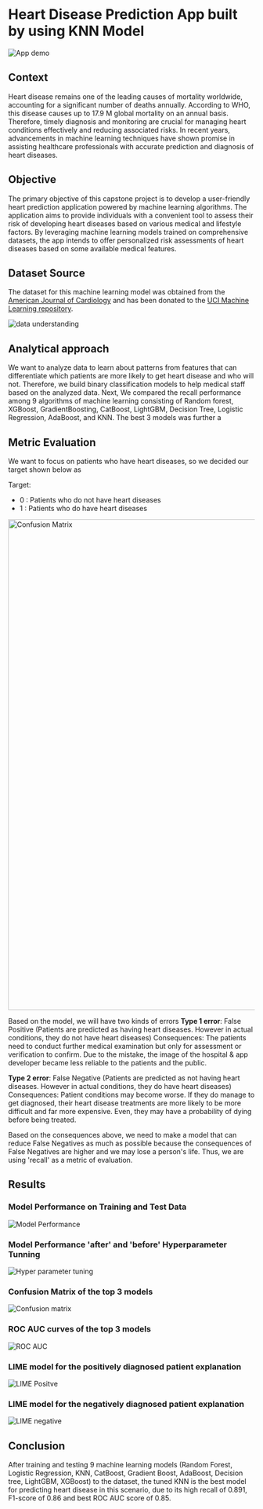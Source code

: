 # Heart Disease Prediction App built by using KNN Model
![App demo](https://github.com/harishmuh/Heart-diseases-prediction-Machine-Learning--App/blob/main/app_demo_in%20streamlit.PNG)



## Context

Heart disease remains one of the leading causes of mortality worldwide, accounting for a significant number of deaths annually. According to WHO, this disease causes up to 17.9 M global mortality on an annual basis. Therefore, timely diagnosis and monitoring are crucial for managing heart conditions effectively and reducing associated risks. In recent years, advancements in machine learning techniques have shown promise in assisting healthcare professionals with accurate prediction and diagnosis of heart diseases.

## Objective

The primary objective of this capstone project is to develop a user-friendly heart prediction application powered by machine learning algorithms. The application aims to provide individuals with a convenient tool to assess their risk of developing heart diseases based on various medical and lifestyle factors. By leveraging machine learning models trained on comprehensive datasets, the app intends to offer personalized risk assessments of heart diseases based on some available medical features.

## Dataset Source

The dataset for this machine learning model was obtained from the [American Journal of Cardiology](https://www.ajconline.org/article/0002-9149(89)90524-9/abstract) and has been donated to the [UCI Machine Learning repository](https://archive.ics.uci.edu/dataset/45/heart+disease). 

![data understanding](https://github.com/harishmuh/Heart-diseases-prediction-Machine-Learning--App/blob/main/feature%20understanding.PNG)


## Analytical approach

We want to analyze data to learn about patterns from features that can differentiate which patients are more likely to get heart disease and who will not. Therefore, we build binary classification models to help medical staff based on the analyzed data. Next, We compared the recall performance among 9 algorithms of machine learning consisting of Random forest, XGBoost, GradientBoosting, CatBoost, LightGBM, Decision Tree, Logistic Regression, AdaBoost, and KNN. The best 3 models was further a

## Metric Evaluation

We want to focus on patients who have heart diseases, so we decided our target shown below as

Target:
* 0 : Patients who do not have heart diseases
* 1 : Patients who do have heart diseases

<img src="https://assets-global.website-files.com/6266b596eef18c1931f938f9/644aea65cefe35380f198a5a_class_guide_cm08.png" alt="Confusion Matrix" width="1000">

Based on the model, we will have two kinds of errors
**Type 1 error**: False Positive (Patients are predicted as having heart diseases. However in actual conditions, they do not have heart diseases)
Consequences: The patients need to conduct further medical examination but only for assessment or verification to confirm. Due to the mistake, the image of the hospital & app developer became less reliable to the patients and the public.

**Type 2 error**: False Negative (Patients are predicted as not having heart diseases. However in actual conditions, they do have heart diseases)
Consequences: Patient conditions may become worse. If they do manage to get diagnosed, their heart disease treatments are more likely to be more difficult and far more expensive. Even, they may have a probability of dying before being treated.

Based on the consequences above, we need to make a model that can reduce False Negatives as much as possible because the consequences of False Negatives are higher and we may lose a person's life. Thus, we are using 'recall' as a metric of evaluation.

## Results

### Model Performance on Training and Test Data

![Model Performance](https://github.com/harishmuh/Heart-diseases-prediction-Machine-Learning--App/blob/main/model%20performance.PNG)

### Model Performance 'after' and 'before' Hyperparameter Tunning

![Hyper parameter tuning](https://github.com/harishmuh/Heart-diseases-prediction-Machine-Learning--App/blob/main/hyperparameter%20tuning_result.PNG)

### Confusion Matrix of the top 3 models

![Confusion matrix](https://github.com/harishmuh/Heart-diseases-prediction-Machine-Learning--App/blob/main/confusion%20matrix.PNG)

### ROC AUC curves of the top 3 models

![ROC AUC](https://github.com/harishmuh/Heart-diseases-prediction-Machine-Learning--App/blob/main/roc_auc_grap.PNG)

### LIME model for the positively diagnosed patient explanation
![LIME Positve](https://github.com/harishmuh/Heart-diseases-prediction-Machine-Learning--App/blob/main/lime_positive_patient.PNG)

### LIME model for the negatively diagnosed patient explanation
![LIME negative](https://github.com/harishmuh/Heart-diseases-prediction-Machine-Learning--App/blob/main/lime_negative_patient.PNG)

## Conclusion
After training and testing 9 machine learning models (Random Forest, Logistic Regression, KNN, CatBoost, Gradient Boost, AdaBoost, Decision tree, LightGBM, XGBoost) to the dataset, the tuned KNN is the best model for predicting heart disease in this scenario, due to its high recall of 0.891, F1-score of 0.86 and best ROC AUC score of 0.85.
